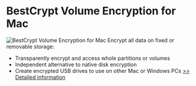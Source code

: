 # BestCrypt Volume Encryption for Mac
![BestCrypt Volume Encryption for Mac](https://mycommerce.akamaized.net/api/pimages/P300915132/BIG/300915132.PNG)
Encrypt all data on fixed or removable storage:
- Transparently encrypt and access whole partitions or volumes
- Independent alternative to native disk encryption
- Create encrypted USB drives to use on other Mac or Windows PCs
[>> Detailed information](https://secure.shareit.com/shareit/product.html?productid=300915132&affiliateid=200057808)